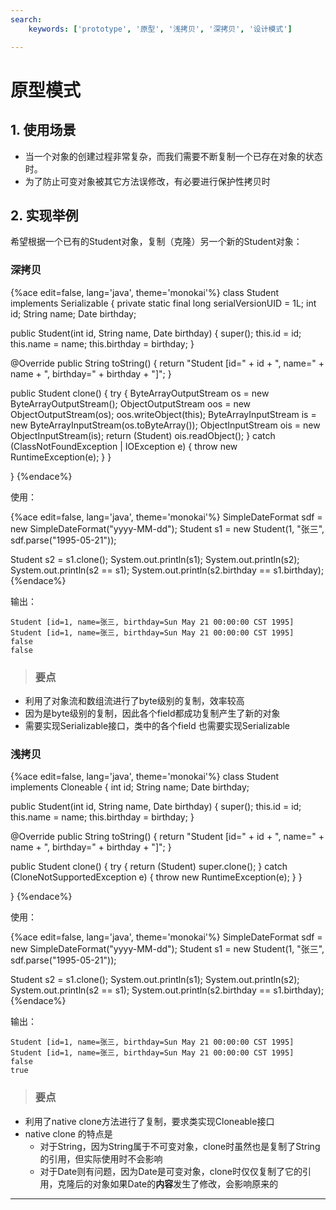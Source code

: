 ```yaml
---
search:
    keywords: ['prototype', '原型', '浅拷贝', '深拷贝', '设计模式']

---
```



# 原型模式

## 1. 使用场景
* 当一个对象的创建过程非常复杂，而我们需要不断复制一个已存在对象的状态时。
* 为了防止可变对象被其它方法误修改，有必要进行保护性拷贝时

## 2. 实现举例
希望根据一个已有的Student对象，复制（克隆）另一个新的Student对象：

### 深拷贝

{%ace edit=false, lang='java', theme='monokai'%}
class Student implements Serializable {
  private static final long serialVersionUID = 1L;
  int id;
  String name;
  Date birthday;

  public Student(int id, String name, Date birthday) {
    super();
    this.id = id;
    this.name = name;
    this.birthday = birthday;
  }

  @Override
  public String toString() {
    return "Student [id=" + id + ", name=" + name + ", birthday=" + birthday + "]";
  }

  public Student clone() {
    try {
      ByteArrayOutputStream os = new ByteArrayOutputStream();
      ObjectOutputStream oos = new ObjectOutputStream(os);
      oos.writeObject(this);
      ByteArrayInputStream is = new ByteArrayInputStream(os.toByteArray());
      ObjectInputStream ois = new ObjectInputStream(is);
      return (Student) ois.readObject();
    } catch (ClassNotFoundException | IOException e) {
      throw new RuntimeException(e);
    }
  }

}
{%endace%}

使用：

{%ace edit=false, lang='java', theme='monokai'%}
SimpleDateFormat sdf = new SimpleDateFormat("yyyy-MM-dd");
Student s1 = new Student(1, "张三", sdf.parse("1995-05-21"));

Student s2 = s1.clone();
System.out.println(s1);
System.out.println(s2);
System.out.println(s2 == s1);
System.out.println(s2.birthday == s1.birthday);
{%endace%}

输出：
```
Student [id=1, name=张三, birthday=Sun May 21 00:00:00 CST 1995]
Student [id=1, name=张三, birthday=Sun May 21 00:00:00 CST 1995]
false
false
```
> ### 要点
* 利用了对象流和数组流进行了byte级别的复制，效率较高
* 因为是byte级别的复制，因此各个field都成功复制产生了新的对象
* 需要实现Serializable接口，类中的各个field 也需要实现Serializable

### 浅拷贝

{%ace edit=false, lang='java', theme='monokai'%}
class Student implements Cloneable {
  int id;
  String name;
  Date birthday;

  public Student(int id, String name, Date birthday) {
    super();
    this.id = id;
    this.name = name;
    this.birthday = birthday;
  }

  @Override
  public String toString() {
    return "Student [id=" + id + ", name=" + name + ", birthday=" + birthday + "]";
  }

  public Student clone() {
    try {
      return (Student) super.clone();
    } catch (CloneNotSupportedException e) {
      throw new RuntimeException(e);
    }
  }

}
{%endace%}


使用：

{%ace edit=false, lang='java', theme='monokai'%}
SimpleDateFormat sdf = new SimpleDateFormat("yyyy-MM-dd");
Student s1 = new Student(1, "张三", sdf.parse("1995-05-21"));

Student s2 = s1.clone();
System.out.println(s1);
System.out.println(s2);
System.out.println(s2 == s1);
System.out.println(s2.birthday == s1.birthday);
{%endace%}

输出：
```
Student [id=1, name=张三, birthday=Sun May 21 00:00:00 CST 1995]
Student [id=1, name=张三, birthday=Sun May 21 00:00:00 CST 1995]
false
true
```
> ### 要点
* 利用了native clone方法进行了复制，要求类实现Cloneable接口
* native clone 的特点是
  * 对于String，因为String属于不可变对象，clone时虽然也是复制了String的引用，但实际使用时不会影响
  * 对于Date则有问题，因为Date是可变对象，clone时仅仅复制了它的引用，克隆后的对象如果Date的**内容**发生了修改，会影响原来的
  
___



